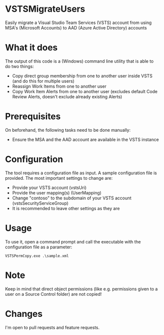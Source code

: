 # VSTSMigrateUsers
Easily migrate a Visual Studio Team Services (VSTS) account from using MSA's (Microsoft Accounts) to AAD (Azure Active Directory) accounts

# What it does
The output of this code is a (Windows) command line utility that is able to do two things:
* Copy direct group membership from one to another user inside VSTS (and do this for multiple users)
* Reassign Work Items from one to another user
* Copy Work Item Alerts from one to another user (excludes default Code Review Alerts, doesn't exclude already existing Alerts)

# Prerequisites
On beforehand, the following tasks need to be done manually:
* Ensure the MSA and the AAD account are available in the VSTS instance

# Configuration
The tool requires a configuration file as input. A sample configuration file is provided. The most important settings to change are:
* Provide your VSTS account (vstsUri)
* Provide the user mapping(s) (UserMapping)
* Change "contoso" to the subdomain of your VSTS account (vstsSecurityServiceGroup) 
* It is recommended to leave other settings as they are

# Usage
To use it, open a command prompt and call the executable with the configuration file as a parameter:
```
VSTSPermCopy.exe .\sample.xml
```

# Note
Keep in mind that direct object permissions (like e.g. permissions given to a user on a Source Control folder) are not copied!

# Changes
I'm open to pull requests and feature requests.
